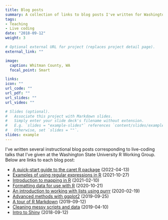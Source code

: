 ```yaml
---
title: Blog posts
summary: A collection of links to blog posts I've written for Washington State University's R Working Group.
tags:
- Teaching
- Live coding
date: "2018-09-12"
weight: 3

# Optional external URL for project (replaces project detail page).
external_link: ""

image:
  caption: Whitman County, WA
  focal_point: Smart

links:
icon: ""
url_code: ""
url_pdf: ""
url_slides: ""
url_video: ""

# Slides (optional).
#   Associate this project with Markdown slides.
#   Simply enter your slide deck's filename without extension.
#   E.g. `slides = "example-slides"` references `content/slides/example-slides.md`.
#   Otherwise, set `slides = ""`.
slides: example
---
```


I've written several instructional blog posts corresponding to live-coding talks that I've given at the Washington State University R Working Group. Below are links to each blog post:

+ [A quick-start guide to the caret R package](https://brousil.science/post/quick-caret/) (2022-04-13)
+ [Examples of using regular expressions in R](https://brousil.science/post/regex-examples/) (2021-10-27)
+ [Introduction to mapping in R](https://cougrstats.netlify.app/post/introduction-to-mapping-in-r/) (2021-02-10)
+ [Formatting data for use with R](https://cougrstats.netlify.app/post/formatting-data-for-use-with-r/) (2020-10-21)
+ [An introduction to working with lists using purrr](https://cougrstats.netlify.app/post/an-introduction-to-working-with-lists-using-purrr/) (2020-02-19)
+ [Advanced methods with ggplot2](https://cougrstats.netlify.app/post/advanced-methods-with-ggplot2/) (2019-09-25)
+ [A tour of R Markdown](https://cougrstats.netlify.app/post/a-tour-of-r-markdown/) (2019-09-12)
+ [Cleaning messy scripts and data](https://cougrstats.netlify.app/post/cleaning-messy-scripts-and-data/) (2019-04-10)
+ [Intro to Shiny](https://cougrstats.netlify.app/post/how-to-shiny-2/) (2018-09-12)
